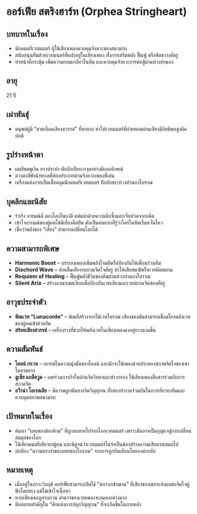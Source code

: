 # ออร์เฟีย สตริงฮาร์ท (Orphea Stringheart)

## บทบาทในเรื่อง
- นักดนตรีเวทมนตร์ ผู้ใช้เสียงเพลงควบคุมจังหวะของสนามรบ
- สนับสนุนทีมด้วยเวทมนตร์ที่แฝงอยู่ในเสียงเพลง ทั้งการเสริมพลัง ฟื้นฟู หรือขัดขวางศัตรู
- ทำหน้าที่กระตุ้น เพิ่มความกลมเกลียวในทีม และควบคุมจังหวะการต่อสู้ผ่านท่วงทำนอง

## อายุ
21 ปี

## เผ่าพันธุ์
- มนุษย์ผู้มี “สายเลือดเสียงสวรรค์” ที่หายาก ทำให้เวทมนตร์ที่ถ่ายทอดผ่านเสียงมีอิทธิพลสูงผิดปกติ

## รูปร่างหน้าตา
- ผมสีชมพูเงิน ยาวประบ่า มักถักเปียบางจุดอย่างมีเอกลักษณ์
- ดวงตาสีฟ้าน้ำทะเลที่ส่องประกายตามจังหวะเพลงที่เล่น
- เครื่องแต่งกายเป็นเสื้อคลุมนักดนตรีเวทมนตร์ ปักอักขระท่วงทำนองโบราณ

## บุคลิกและนิสัย
- ร่าเริง อารมณ์ดี มองโลกในแง่ดี แต่แฝงด้วยความลึกซึ้งและเจ็บปวดจากอดีต
- เข้าใจอารมณ์ของผู้คนได้ดีเยี่ยงศิลปิน มักเป็นคนแรกที่รู้ว่าใครในทีมเริ่มหวั่นไหว
- เชื่อว่าพลังของ “เสียง” สามารถเปลี่ยนโลกได้

## ความสามารถพิเศษ
- **Harmonic Boost** – บรรเลงเพลงเพิ่มพลังโจมตีหรือป้องกันให้เพื่อนร่วมทีม
- **Dischord Wave** – ส่งคลื่นเสียงรบกวนจิตใจศัตรู ทำให้เสียสมาธิหรือเวทผิดพลาด
- **Requiem of Healing** – ฟื้นฟูพลังชีวิตของทีมผ่านท่วงทำนองโบราณ
- **Silent Aria** – สร้างอาณาเขตเงียบเพื่อป้องกันเวทเสียงและเวทสะกดจิตของศัตรู

## อาวุธประจำตัว
- **พิณเวท “Lunacorde”** – พิณที่สร้างจากไม้เวทโบราณ เสียงของมันสามารถเชื่อมโยงพลังเวทของผู้คนเข้าด้วยกัน
- **สร้อยเสียงสวรรค์** – เครื่องรางที่ช่วยให้พลังเวทในเสียงเพลงคงอยู่ยาวนานขึ้น

## ความสัมพันธ์
- **ไคลน์ เรเวน** – เคารพในความมุ่งมั่นของไคลน์ และมักจะใช้เพลงช่วยประคองสภาพจิตใจของเขาในยามยาก
- **ลูเซีย แบล็ควูด** – เคยร่วมภารกิจในด้านจิตวิทยาและข่าวกรอง ใช้เสียงเพลงสื่อสารร่วมกับการสะกดจิต
- **อวีาน่า โอเรลเลีย** – มีความผูกพันทางจิตวิญญาณ ทั้งสองทำงานร่วมกันในการเยียวยาทีมและควบคุมสภาพสนามรบ

## เป้าหมายในเรื่อง
- ค้นหา “บทเพลงต้องห้าม” ที่ถูกลบหายไปจากโลกเวทมนตร์ เพราะมันอาจเป็นกุญแจสู่การเปลี่ยนสมดุลของโลก
- ใช้เสียงดนตรีเยียวยาผู้คน และพิสูจน์ว่าเวทมนตร์ไม่จำเป็นต้องสร้างความเสียหายเสมอไป
- ปกป้อง “ความทรงจำของบทเพลงโบราณ” จากการถูกบิดเบือนโดยองค์กรลับ

## หมายเหตุ
- เมื่ออยู่ในภาวะวิกฤติ ออร์เฟียสามารถเปิดใช้ “สภาวะเข้าฌาน” ที่เสียงของเธอจะส่งผลต่อจิตใจผู้ฟังโดยตรง แม้ไม่เข้าใจเนื้อหา
- หากเสียงเธอถูกรบกวน อำนาจของเวทเพลงจะลดลงอย่างมาก
- มีบทบาทสำคัญใน “ศึกแห่งการปลุกวิญญาณ” ที่จะเกิดขึ้นในภายหลัง